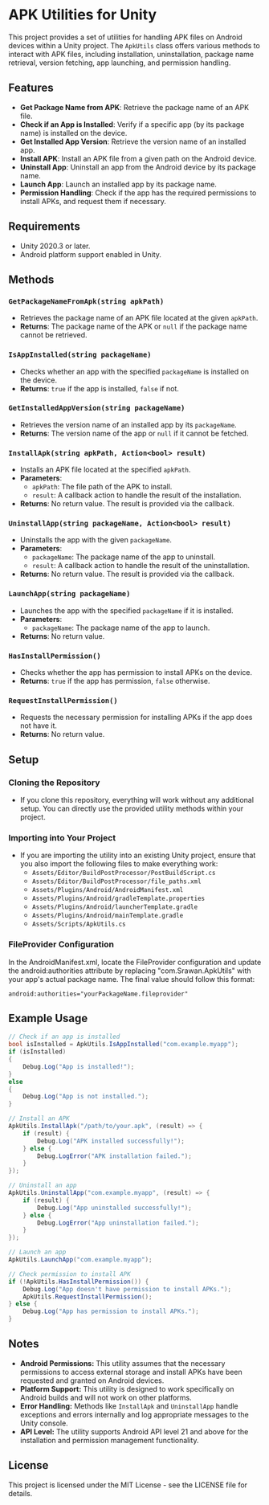 # APK Utilities for Unity

This project provides a set of utilities for handling APK files on Android devices within a Unity project. The `ApkUtils` class offers various methods to interact with APK files, including installation, uninstallation, package name retrieval, version fetching, app launching, and permission handling.

## Features

- **Get Package Name from APK**: Retrieve the package name of an APK file.
- **Check if an App is Installed**: Verify if a specific app (by its package name) is installed on the device.
- **Get Installed App Version**: Retrieve the version name of an installed app.
- **Install APK**: Install an APK file from a given path on the Android device.
- **Uninstall App**: Uninstall an app from the Android device by its package name.
- **Launch App**: Launch an installed app by its package name.
- **Permission Handling**: Check if the app has the required permissions to install APKs, and request them if necessary.

## Requirements

- Unity 2020.3 or later.
- Android platform support enabled in Unity.

## Methods

### `GetPackageNameFromApk(string apkPath)`
- Retrieves the package name of an APK file located at the given `apkPath`.
- **Returns**: The package name of the APK or `null` if the package name cannot be retrieved.

### `IsAppInstalled(string packageName)`
- Checks whether an app with the specified `packageName` is installed on the device.
- **Returns**: `true` if the app is installed, `false` if not.

### `GetInstalledAppVersion(string packageName)`
- Retrieves the version name of an installed app by its `packageName`.
- **Returns**: The version name of the app or `null` if it cannot be fetched.

### `InstallApk(string apkPath, Action<bool> result)`
- Installs an APK file located at the specified `apkPath`.
- **Parameters**: 
  - `apkPath`: The file path of the APK to install.
  - `result`: A callback action to handle the result of the installation.
- **Returns**: No return value. The result is provided via the callback.

### `UninstallApp(string packageName, Action<bool> result)`
- Uninstalls the app with the given `packageName`.
- **Parameters**: 
  - `packageName`: The package name of the app to uninstall.
  - `result`: A callback action to handle the result of the uninstallation.
- **Returns**: No return value. The result is provided via the callback.

### `LaunchApp(string packageName)`
- Launches the app with the specified `packageName` if it is installed.
- **Parameters**: 
  - `packageName`: The package name of the app to launch.
- **Returns**: No return value.

### `HasInstallPermission()`
- Checks whether the app has permission to install APKs on the device.
- **Returns**: `true` if the app has permission, `false` otherwise.

### `RequestInstallPermission()`
- Requests the necessary permission for installing APKs if the app does not have it.
- **Returns**: No return value.

## Setup

### Cloning the Repository
- If you clone this repository, everything will work without any additional setup. You can directly use the provided utility methods within your project.

### Importing into Your Project
- If you are importing the utility into an existing Unity project, ensure that you also import the following files to make everything work:
  - `Assets/Editor/BuildPostProcessor/PostBuildScript.cs`
  - `Assets/Editor/BuildPostProcessor/file_paths.xml`
  - `Assets/Plugins/Android/AndroidManifest.xml`
  - `Assets/Plugins/Android/gradleTemplate.properties`
  - `Assets/Plugins/Android/launcherTemplate.gradle`
  - `Assets/Plugins/Android/mainTemplate.gradle`
  - `Assets/Scripts/ApkUtils.cs`

### FileProvider Configuration

In the AndroidManifest.xml, locate the FileProvider configuration and update the android:authorities attribute by replacing "com.Srawan.ApkUtils"
with your app's actual package name. The final value should follow this format:
```
android:authorities="yourPackageName.fileprovider"

```

## Example Usage

```csharp
// Check if an app is installed
bool isInstalled = ApkUtils.IsAppInstalled("com.example.myapp");
if (isInstalled)
{
    Debug.Log("App is installed!");
}
else
{
    Debug.Log("App is not installed.");
}

// Install an APK
ApkUtils.InstallApk("/path/to/your.apk", (result) => {
    if (result) {
        Debug.Log("APK installed successfully!");
    } else {
        Debug.LogError("APK installation failed.");
    }
});

// Uninstall an app
ApkUtils.UninstallApp("com.example.myapp", (result) => {
    if (result) {
        Debug.Log("App uninstalled successfully!");
    } else {
        Debug.LogError("App uninstallation failed.");
    }
});

// Launch an app
ApkUtils.LaunchApp("com.example.myapp");

// Check permission to install APK
if (!ApkUtils.HasInstallPermission()) {
    Debug.Log("App doesn't have permission to install APKs.");
    ApkUtils.RequestInstallPermission();
} else {
    Debug.Log("App has permission to install APKs.");
}
```
## Notes

- **Android Permissions:** This utility assumes that the necessary permissions to access external storage and install APKs have been requested and granted on Android devices.
- **Platform Support:** This utility is designed to work specifically on Android builds and will not work on other platforms.
- **Error Handling:** Methods like `InstallApk` and `UninstallApp` handle exceptions and errors internally and log appropriate messages to the Unity console.
- **API Level:** The utility supports Android API level 21 and above for the installation and permission management functionality.

## License

This project is licensed under the MIT License - see the LICENSE file for details.
